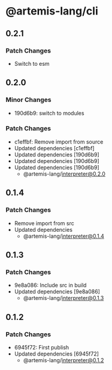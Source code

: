 # @artemis-lang/cli

## 0.2.1

### Patch Changes

- Switch to esm

## 0.2.0

### Minor Changes

- 190d6b9: switch to modules

### Patch Changes

- c1effbf: Remove import from source
- Updated dependencies [c1effbf]
- Updated dependencies [190d6b9]
- Updated dependencies [190d6b9]
- Updated dependencies [190d6b9]
  - @artemis-lang/interpreter@0.2.0

## 0.1.4

### Patch Changes

- Remove import from src
- Updated dependencies
  - @artemis-lang/interpreter@0.1.4

## 0.1.3

### Patch Changes

- 9e8a086: Include src in build
- Updated dependencies [9e8a086]
  - @artemis-lang/interpreter@0.1.3

## 0.1.2

### Patch Changes

- 6945f72: First publish
- Updated dependencies [6945f72]
  - @artemis-lang/interpreter@0.1.2
